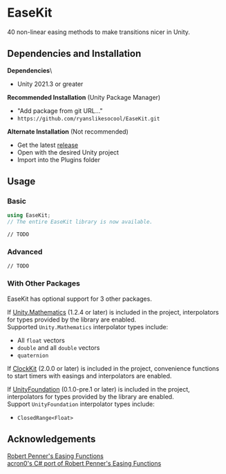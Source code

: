 # EaseKit
40 non-linear easing methods to make transitions nicer in Unity.

## Dependencies and Installation
**Dependencies**\
- Unity 2021.3 or greater

**Recommended Installation** (Unity Package Manager)
- "Add package from git URL..."
- `https://github.com/ryanslikesocool/EaseKit.git`

**Alternate Installation** (Not recommended)
- Get the latest [release](https://github.com/ryanslikesocool/EaseKit/releases)
- Open with the desired Unity project
- Import into the Plugins folder

## Usage

### Basic
```cs
using EaseKit;
// The entire EaseKit library is now available.
```
`// TODO`

### Advanced
`// TODO`

### With Other Packages
EaseKit has optional support for 3 other packages.

If [Unity.Mathematics](https://docs.unity3d.com/Packages/com.unity.mathematics@latest/manual/index.html) (1.2.4 or later) is included in the project, interpolators for types provided by the library are enabled.\
Supported `Unity.Mathematics` interpolator types include:
- All `float` vectors
- `double` and all `double` vectors
- `quaternion`

If [ClockKit](https://github.com/ryanslikesocool/ClockKit) (2.0.0 or later) is included in the project, convenience functions to start timers with easings and interpolators are enabled.

If [UnityFoundation](https://github.com/ryanslikesocool/UnityFoundation) (0.1.0-pre.1 or later) is included in the project, interpolators for types provided by the library are enabled.\
Support `UnityFoundation` interpolator types include:
- `ClosedRange<Float>`

## Acknowledgements
[Robert Penner's Easing Functions](http://robertpenner.com/easing/)\
[acron0's C# port of Robert Penner's Easing Functions](https://github.com/acron0/Easings)
